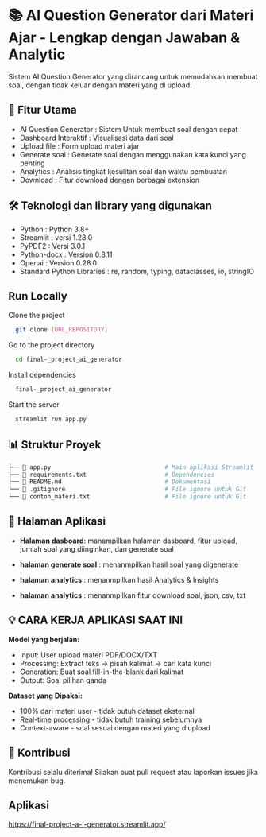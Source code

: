# 📚 AI Question Generator dari Materi Ajar - Lengkap dengan Jawaban & Analytic

Sistem AI Question Generator yang dirancang untuk memudahkan membuat soal, dengan tidak keluar dengan materi yang di upload.

## 🌟 Fitur Utama

- AI Question Generator : Sistem Untuk membuat soal dengan cepat
- Dashboard Interaktif : Visualisasi data dari soal
- Upload file : Form upload materi ajar
- Generate soal : Generate soal dengan menggunakan kata kunci yang penting
- Analytics : Analisis tingkat kesulitan soal dan waktu pembuatan
- Download : Fitur download dengan berbagai extension

## 🛠️ Teknologi dan library yang digunakan

- Python : Python 3.8+
- Streamlit : versi 1.28.0
- PyPDF2 : Versi 3.0.1
- Python-docx : Version 0.8.11
- Openai : Version 0.28.0
- Standard Python Libraries : re, random, typing, dataclasses, io, stringIO

## Run Locally

Clone the project

```bash
  git clone [URL_REPOSITORY]
```

Go to the project directory

```bash
  cd final-_project_ai_generator
```

Install dependencies

```bash
  final-_project_ai_generator
```

Start the server

```bash
  streamlit run app.py
```

## 📊 Struktur Proyek

```bash
├── 📄 app.py                                # Main aplikasi Streamlit
├── 📄 requirements.txt                      # Dependencies
├── 📄 README.md                             # Dokumentasi
└── 📄 .gitignore                            # File ignore untuk Git
└── 📄 contoh_materi.txt                     # File ignore untuk Git
```

## 📱 Halaman Aplikasi

- <b>Halaman dasboard</b>: manampilkan halaman dasboard, fitur upload, jumlah soal yang diinginkan, dan generate soal

- <b>halaman generate soal</b> : menanmpilkan hasil soal yang digenerate

- <b>halaman analytics</b> : menanmpilkan hasil Analytics & Insights

- <b>halaman analytics</b> : menanmpilkan fitur download soal, json, csv, txt

## 💡 CARA KERJA APLIKASI SAAT INI

<b>Model yang berjalan:</b>

- Input: User upload materi PDF/DOCX/TXT
- Processing: Extract teks → pisah kalimat → cari kata kunci
- Generation: Buat soal fill-in-the-blank dari kalimat
- Output: Soal pilihan ganda

<b>Dataset yang Dipakai:</b>

- 100% dari materi user - tidak butuh dataset eksternal
- Real-time processing - tidak butuh training sebelumnya
- Context-aware - soal sesuai dengan materi yang diupload

## 🤝 Kontribusi

Kontribusi selalu diterima! Silakan buat pull request atau laporkan issues jika menemukan bug.

## Aplikasi

https://final-project-a-i-generator.streamlit.app/
